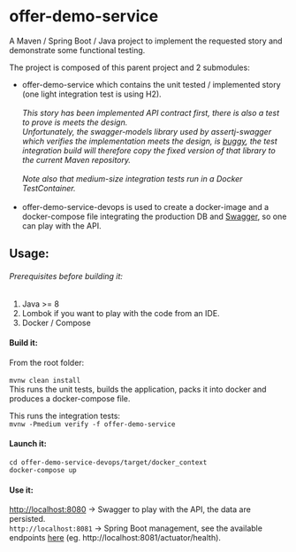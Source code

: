 offer-demo-service
=============

A Maven / Spring Boot / Java project to implement the requested story and demonstrate some functional testing.

The project is composed of this parent project and 2 submodules:

- offer-demo-service which contains the unit tested / implemented story (one light integration test is using H2).<br /><br />
_This story has been implemented API contract first, there is also a test to prove is meets the design.<br />
Unfortunately, the swagger-models library used by assertj-swagger which verifies the implementation meets the design, is [buggy](http://www.programmersought.com/article/6509169151/), the test integration build will therefore copy the fixed version of that library to the current Maven repository._<br /><br />
_Note also that medium-size integration tests run in a Docker TestContainer._<br /><br />
- offer-demo-service-devops is used to create a docker-image and a docker-compose file integrating the production DB and [Swagger](http://editor.swagger.io), so one can play with the API.<br />

**Usage:**
-------------

###### _Prerequisites before building it:_ 

1. Java >= 8<br /> 
2. Lombok if you want to play with the code from an IDE.<br /> 
3. Docker / Compose<br />  

#### **Build it:**

From the root folder: <br /><br />
`mvnw clean install`<br />
This runs the unit tests, builds the application, packs it into docker and produces a docker-compose file.

This runs the integration tests:<br />
`mvnw -Pmedium verify -f offer-demo-service`<br />

#### **Launch it:**
`cd offer-demo-service-devops/target/docker_context`<br />
`docker-compose up`

#### **Use it:**
[http://localhost:8080](http://localhost:8080) -> Swagger to play with the API, the data are persisted.<br />
`http://localhost:8081` -> Spring Boot management, see the available endpoints [here] (eg. http://localhost:8081/actuator/health).<br />

[here]: https://docs.spring.io/spring-boot/docs/current/reference/html/production-ready-endpoints.html